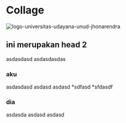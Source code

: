 # Collage

![logo-universitas-udayana-unud-jhonarendra](https://user-images.githubusercontent.com/108977710/232302054-54b1a614-e06b-4f25-83fc-d2c180eaf9fa.png)


## ini merupakan head 2
asdasdasd
  asdasdasdas
### aku
  asdasdasd
  asdasd
  asdasd
  *sdfasd
  *sfdasdf
 ### dia
  asdasda
  asdasd
  asdasd

